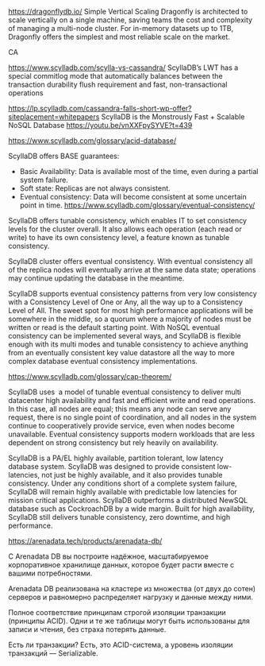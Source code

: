 https://dragonflydb.io/
Simple Vertical Scaling
Dragonfly is architected to scale vertically on a single machine, saving teams the cost and complexity of managing a multi-node cluster. For in-memory datasets up to 1TB, Dragonfly offers the simplest and most reliable scale on the market. 

CA




https://www.scylladb.com/scylla-vs-cassandra/
ScyllaDB’s LWT has a special commitlog mode that automatically balances between the transaction durability flush requirement and fast, non-transactional operations

https://lp.scylladb.com/cassandra-falls-short-wp-offer?siteplacement=whitepapers
ScyllaDB is the Monstrously Fast + Scalable NoSQL Database
https://youtu.be/vnXXFpySYVE?t=439

https://www.scylladb.com/glossary/acid-database/

ScyllaDB offers BASE guarantees:
* Basic Availability: Data is available most of the time, even during a partial system failure.
* Soft state: Replicas are not always consistent.
* Eventual consistency: Data will become consistent at some uncertain point in time.
https://www.scylladb.com/glossary/eventual-consistency/

ScyllaDB offers tunable consistency, which enables IT to set consistency levels for the cluster overall. It also allows each operation (each read or write) to have its own consistency level, a feature known as tunable consistency.

ScyllaDB cluster offers eventual consistency. With eventual consistency all of the replica nodes will eventually arrive at the same data state; operations may continue updating the database in the meantime.

ScyllaDB supports eventual consistency patterns from very low consistency with a Consistency Level of One or Any, all the way up to a Consistency Level of All. The sweet spot for most high performance applications will be somewhere in the middle, so a quorum where a majority of nodes must be written or read is the default starting point. With NoSQL eventual consistency can be implemented several ways, and ScyllaDB is flexible enough with its multi modes and tunable consistency to achieve anything from an eventually consistent key value datastore all the way to more complex database eventual consistency implementations.

https://www.scylladb.com/glossary/cap-theorem/

ScyllaDB uses  a model of tunable eventual consistency to deliver multi datacenter high availability and fast and efficient write and read operations. In this case, all nodes are equal; this means any node can serve any request, there is no single point of coordination, and all nodes in the system continue to cooperatively provide service, even when nodes become unavailable. Eventual consistency supports modern workloads that are less dependent on strong consistency but rely heavily on availability.

ScyllaDB is a PA/EL highly available, partition tolerant, low latency database system. ScyllaDB was designed to provide consistent low-latencies, not just be highly available, and it also provides tunable consistency. Under any conditions short of a complete system failure, ScyllaDB will remain highly available with predictable low latencies for mission critical applications.
ScyllaDB outperforms a distributed NewSQL database such as CockroachDB by a wide margin. Built for high availability, ScyllaDB still delivers tunable consistency, zero downtime, and high performance.







https://arenadata.tech/products/arenadata-db/

С Arenadata DB вы построите надёжное, масштабируемое корпоративное хранилище данных, которое будет расти вместе с вашими потребностями.

Arenadata DB реализована на кластере из множества (от двух до сотен) серверов и равномерно распределяет нагрузку и данные между ними. 

Полное соответствие принципам строгой изоляции транзакции (принципы ACID). Одни и те же таблицы могут быть использованы для записи и чтения, без страха потерять данные.

Есть ли транзакции?
Есть, это ACID-система, а уровень изоляции транзакций — Serializable.

